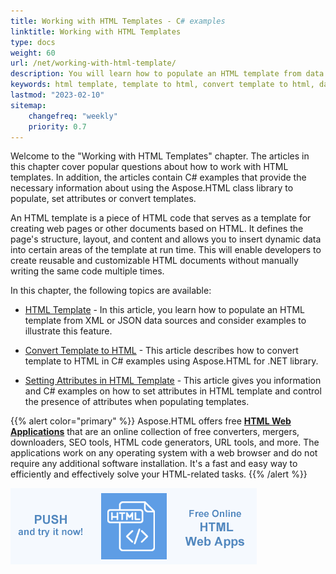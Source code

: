 ```yaml
---
title: Working with HTML Templates - C# examples
linktitle: Working with HTML Templates
type: docs
weight: 60
url: /net/working-with-html-template/
description: You will learn how to populate an HTML template from data sources, set attributes on templates, and convert template to HTML in C# examples
keywords: html template, template to html, convert template to html, data source, c# examples
lastmod: "2023-02-10"
sitemap:
    changefreq: "weekly"
    priority: 0.7
---
```


<link href="./../style.css" rel="stylesheet" type="text/css" />

Welcome to the "Working with HTML Templates" chapter. The articles in this chapter cover popular questions about how to work with HTML templates. In addition, the articles contain C# examples that provide the necessary information about using the Aspose.HTML class library to populate, set attributes or convert templates.

An HTML template is a piece of HTML code that serves as a template for creating web pages or other documents based on HTML. It defines the page's structure, layout, and content and allows you to insert dynamic data into certain areas of the template at run time. This will enable developers to create reusable and customizable HTML documents without manually writing the same code multiple times.

In this chapter, the following topics are available:

- [HTML Template](/html/net/html-template/) - In this article, you learn how to populate an HTML template from XML or JSON data sources and consider examples to illustrate this feature.
  
- [Convert Template to HTML](/html/net/convert-template-to-html/) - This article describes how to convert template to HTML in C# examples using Aspose.HTML for .NET library.

- [Setting Attributes in HTML Template](/html/net/setting-attributes-in-html-template/) - This article gives you information and C# examples on how to set attributes in HTML template and control the presence of attributes when populating templates.

{{% alert color="primary" %}}
Aspose.HTML offers free <a href="https://products.aspose.app/html/applications" target="_blank">**HTML Web Applications**</a> that are an online collection of free converters, mergers, downloaders, SEO tools, HTML code generators, URL tools, and more. The applications work on any operating system with a web browser and do not require any additional software installation. It's a fast and easy way to efficiently and effectively solve your HTML-related tasks.
{{% /alert %}}

<a href="https://products.aspose.app/html/applications" target="_blank">![Text "Banner HTML Web Applications"](../tutorial/html-web-apps.png#center)</a> 

